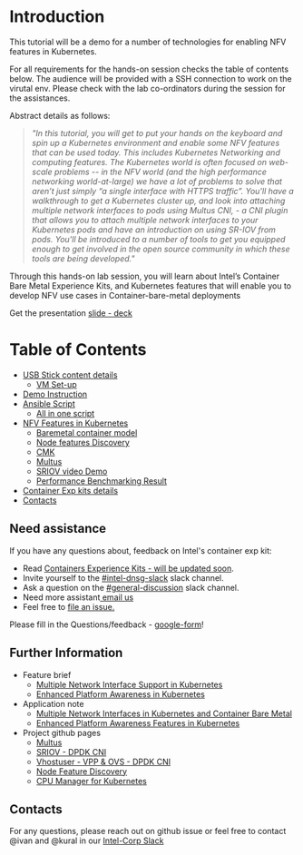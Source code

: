 # Introduction

This tutorial will be a demo for a number of technologies for enabling NFV features in Kubernetes. 

For all requirements for the hands-on session checks the table of contents below. The audience will be provided with a SSH connection to work on the virutal env. Please check with the lab co-ordinators during the session for the assistances.

Abstract details as follows:

> _*"In this tutorial, you will get to put your hands on the keyboard and spin up a Kubernetes environment and enable some NFV features that can be used today. This includes Kubernetes Networking and computing features.
The Kubernetes world is often focused on web-scale problems -- in the NFV world (and the high performance networking world-at-large) we have a lot of problems to solve that aren’t just simply “a single interface with HTTPS traffic”. You'll have a walkthrough to get a Kubernetes cluster up, and look into attaching multiple network interfaces to pods using Multus CNI, - a CNI plugin that allows you to attach multiple network interfaces to your Kubernetes pods and have an introduction on using SR-IOV from pods. You'll be introduced to a number of tools to get you equipped enough to get involved in the open source community in which these tools are being developed."*_

Through this hands-on lab session,  you will learn about Intel’s Container Bare Metal Experience Kits, and Kubernetes features that will enable you to develop NFV use cases in Container-bare-metal deployments

Get the presentation [slide - deck](https://www.slideshare.net/KuralamudhanRamakris/enabling-nfv-features-in-kubernetes-83923352)


Table of Contents
=================

   * [USB Stick content details](https://github.com/intel/container-experience-kits-demo-area/blob/master/usb-stick/README.md#introduction)
      * [VM Set-up](https://github.com/intel/container-experience-kits-demo-area/blob/master/usb-stick/README.md#automated)
   * [Demo Instruction](https://github.com/intel/container-experience-kits-demo-area/tree/master/workspace#demo-instruction)
   * [Ansible Script](https://github.com/intel/container-experience-kits-demo-area/blob/master/software/README.md#introduction)
      * [All in one script](https://github.com/intel/container-experience-kits-demo-area/blob/master/software/README.md#installation)
   * [NFV Features in Kubernetes](https://github.com/intel/container-experience-kits-demo-area/blob/master/docs/nfv-features-in-k8s/README.md#introduction)
      * [Baremetal container model](https://github.com/intel/container-experience-kits-demo-area/blob/master/docs/nfv-features-in-k8s/README.md#baremetal-container-model)
      * [Node features Discovery](https://github.com/intel/container-experience-kits-demo-area/blob/master/docs/nfv-features-in-k8s/README.md#node-feature-discovery)
      * [CMK](https://github.com/intel/container-experience-kits-demo-area/blob/master/docs/nfv-features-in-k8s/README.md#cmk)
      * [Multus](https://github.com/intel/container-experience-kits-demo-area/blob/master/docs/nfv-features-in-k8s/README.md#multus-cni)
      * [SRIOV video Demo](https://github.com/intel/container-experience-kits-demo-area/blob/master/docs/nfv-features-in-k8s/README.md#sriov-cni)
      * [Performance Benchmarking Result](https://github.com/intel/container-experience-kits-demo-area/blob/master/docs/nfv-features-in-k8s/README.md#performance-figures)
   * [Container Exp kits details](https://github.com/intel/container-experience-kits-demo-area/blob/master/docs/exp-kits/README.md#introduction)
   * [Contacts](#contacts)

## <a name="help"></a>Need assistance

If you have any questions about, feedback on Intel's container exp kit:

- Read [Containers Experience Kits - will be updated soon](https://networkbuilders.intel.com/network-technologies/container-experience-kits).
- Invite yourself to the <a href="https://intel-corp.herokuapp.com/" target="_blank"> #intel-dnsg-slack</a> slack channel.
- Ask a question on the <a href="https://intel-corp-team.slack.com/messages/C4C5RSEER"> #general-discussion</a> slack channel.
- Need more assistant<a href="mailto:kuralamudhan.ramakrishnan@intel.com"> email us</a>
- Feel free to <a href="https://github.com/intel/container-experience-kits-demo-area/issues/new">file an issue.</a>

Please fill in the Questions/feedback -  [google-form](https://goo.gl/forms/iMAvaq8wDY33azlh1)!

## Further Information

* Feature brief
    * [Multiple Network Interface Support in Kubernetes ](https://builders.intel.com/docs/networkbuilders/multiple-network-interfaces-support-in-kubernetes-feature-brief.pdf)
    * [Enhanced Platform Awareness in Kubernetes](https://builders.intel.com/docs/networkbuilders/enhanced-platform-awareness-feature-brief.pdf)
* Application note
    * [Multiple Network Interfaces in Kubernetes and Container Bare Metal ](https://builders.intel.com/docs/networkbuilders/multiple-network-interfaces-in-kubernetes-application-note.pdf)
    * [Enhanced Platform Awareness Features in Kubernetes ](https://builders.intel.com/docs/networkbuilders/enhanced-platform-awareness-in-kubernetes-application-note.pdf)
* Project github pages
    * [Multus](https://github.com/Intel-Corp/multus-cni)
    * [SRIOV - DPDK CNI](https://github.com/Intel-Corp/sriov-cni)
    * [Vhostuser - VPP & OVS - DPDK CNI](https://github.com/intel/vhost-user-net-plugin)
    * [Node Feature Discovery](https://github.com/kubernetes-incubator/node-feature-discovery)
    * [CPU Manager for Kubernetes](https://github.com/Intel-Corp/CPU-Manager-for-Kubernetes)

## Contacts
For any questions, please reach out on github issue or feel free to contact @ivan and @kural in our [Intel-Corp Slack](https://intel-corp.herokuapp.com/)

